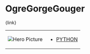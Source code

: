 # OgreGorgeGouger 

{link}
<table>
<tr>
<td>

![Hero Picture](hero.png?raw=true "Hero Picture")

</td>
<td>
<ul>
<li>

[PYTHON](OgreGorgeGouger.py)

</li>
</td>
</tr>
<table>
